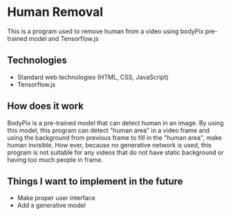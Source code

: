 # Human Removal

This is a program used to remove human from a video using bodyPix pre-trained model and Tensorflow.js

## Technologies

- Standard web technologies (HTML, CSS, JavaScript)
- Tensorflow.js

## How does it work

BodyPix is a pre-trained model that can detect human in an image. By using this model, this program can detect "human area" in a video frame and using the background from previous frame to fill in the "human area", make human invisible. How ever, because no generative network is used, this program is not suitable for any videos that do not have static background or having too much people in frame.

## Things I want to implement in the future

- Make proper user interface
- Add a generative model  
